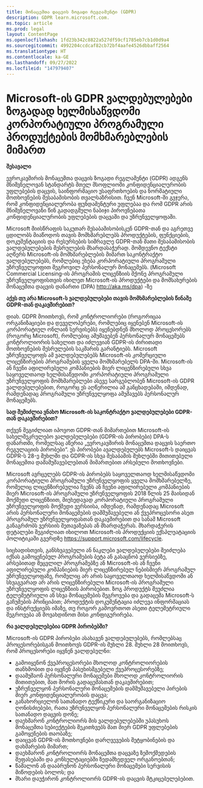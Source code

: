 ```yaml
---
title: მონაცემთა დაცვის ზოგადი რეგლამენტი (GDPR)
description: GDPR learn.microsoft.com.
ms.topic: article
ms.prod: legal
layout: ContentPage
ms.openlocfilehash: 1fd23b342c8822a527df59cf1785eb7cb1d0d9a4
ms.sourcegitcommit: 4992204ccdcaf82cb72bf4aafe4526dbbaff2564
ms.translationtype: HT
ms.contentlocale: ka-GE
ms.lasthandoff: 09/27/2022
ms.locfileid: "147979407"
---
```

# <a name="microsofts-gdpr-commitments-to-customers-of-our-generally-available-enterprise-software-products"></a>Microsoft-ის GDPR ვალდებულებები ზოგადად ხელმისაწვდომი კორპორატიული პროგრამული პროდუქტების მომხმარებლების მიმართ

**შესავალი**

ევროკავშირის მონაცემთა დაცვის ზოგადი რეგლამენტი (GDPR) ადგენს მნიშვნელოვან სტანდარტს მთელ მსოფლიოში კონფიდენციალურობის უფლებების დაცვის, საინფორმაციო უსაფრთხოების და ნორმატიული მოთხოვნების შესაბამისობის თვალსაზრისით. ჩვენ Microsoft-ში გვჯერა, რომ კონფიდენციალურობა ფუნდამენტური უფლებაა და რომ GDPR არის მნიშვნელოვანი წინ გადადგმული ნაბიჯი პიროვნებათა კონფიდენციალურობის უფლებების დაცვაში და უზრუნველყოფაში.     

Microsoft მიისწრაფის საკუთარ შესაბამისობისკენ GDPR-თან და აგრეთვე ცდილობს მიაწოდოს თავის მომხმარებლებს პროდუქტების, ფუნქციების, დოკუმენტაციის და რესურსების სიმრავლე GDPR-თან მათი შესაბამისობის ვალდებულებების შესრულების მხარდასაჭერად. მომდევნო ტექსტი აღწერს Microsoft-ის მომხმარებლების მიმართ საკონტრაქტო ვალდებულებებს, რომლებიც ეხება კორპორატიული პროგრამული უზრუნველყოფით შეგროვილ პერსონალურ მონაცემებს. (Microsoft Commercial Licensing-ის პროგრამის ლიცენზიის მქონე პროგრამული უზრუნველყოფისთვის იხილეთ Microsoft-ის პროდუქტები და მომსახურების მონაცემთა დაცვის დანართი (DPA) http://aka.ms/dpa) -ზე

**აქვს თუ არა Microsoft-ს ვალდებულებები თავის მომხმარებლების წინაშე GDPR-თან დაკავშირებით?**

დიახ. GDPR მოითხოვს, რომ კონტროლიორები (როგორიცაა ორგანიზაციები და დეველოპერები, რომლებიც იყენებენ Microsoft-ის კორპორატიულ ონლაინ სერვისებს) იყენებდნენ მხოლოდ პროცესორებს (როგორც Microsoft), რომლებიც ამუშავებენ პერსონალურ მონაცემებს კონტროლიორის სახელით და იძლევიან GDPR-ის ძირითადი მოთხოვნების შესრულების საკმარის გარანტიებს. Microsoft უზრუნველყოფს ამ ვალდებულებებს Microsoft-ის კომერციული ლიცენზირების პროგრამების ყველა მომხმარებელს DPA-ში. Microsoft-ის ან ჩვენი აფილირებული კომპანიების მიერ ლიცენზირებული სხვა საყოველთაოდ ხელმისაწვდომი კორპორატიული პროგრამული უზრუნველყოფის მომხმარებლები ასევე სარგებლობენ Microsoft-ის GDPR ვალდებულებებით, როგორც ეს აღწერილია ამ განცხადებაში, იმდენად, რამდენადაც პროგრამული უზრუნველყოფა ამუშავებს პერსონალურ მონაცემებს.

**სად შემიძლია ვნახო Microsoft-ის საკონტრაქტო ვალდებულებები GDPR-თან დაკავშირებით?**

თქვენ შეგიძლიათ იპოვოთ GDPR-თან მიმართებით Microsoft-ის სახელშეკრულებო ვალდებულებები (GDPR-ის პირობები) DPA-ს დანართში, რომელსაც აწერია „ევროკავშირის მონაცემთა დაცვის საერთო რეგულაციის პირობები“. ეს პირობები ავალდებულებს Microsoft-ს დაიცვას GDPR-ს 28-ე მუხლში და GDPR-ის სხვა შესაბამის მუხლებში მითითებული მონაცემთა დამამუშავებლებთან მიმართებით არსებული მოთხოვნები. 

Microsoft ავრცელებს GDPR-ის პირობებს საყოველთაოდ ხელმისაწვდომი კორპორატიული პროგრამული უზრუნველყოფის ყველა მომხმარებელზე, რომელიც ლიცენზირებულია ჩვენს ან ჩვენი აფილირებული კომპანიების მიერ Microsoft-ის პროგრამული უზრუნველყოფის 2018 წლის 25 მაისიდან მოქმედი ლიცენზიით, მიუხედავად კორპორატიული პროგრამული უზრუნველყოფის მოქმედი ვერსიისა, იმდენად, რამდენადაც Microsoft არის პერსონალური მონაცემების დამმუშავებელი ან ქვეპროცესორი ასეთ პროგრამულ უზრუნველყოფასთან დაკავშირებით და სანამ Microsoft განაგრძობს ვერსიის შეთავაზებას ან მხარდაჭერას. მხარდაჭერის დეტალები შეგიძლიათ იხილოთ Microsoft-ის პროდუქციის ექსპლუატაციის პოლიტიკაში გვერდზე https://support.microsoft.com/lifecycle.

სიცხადისთვის, განსხვავებული ან ნაკლები ვალდებულებები შეიძლება იქნას გამოყენებულ პროგრამების ბეტა ან გასაცნობ ვერსიებზე, არსებითად შეცვლილ პროგრამებზე ან Microsoft-ის ან ჩვენი აფილირებული კომპანიების მიერ ლიცენზირებულ ნებისმიერ პროგრამულ უზრუნველყოფაზე, რომელიც არ არის საყოველთაოდ ხელმისაწვდომი ან სხვაგვარად არ არის ლიცენზირებული Microsoft-ის პროგრამული უზრუნველყოფის ლიცენზიის პირობებით. ზოგ პროდუქტს შეუძლია ტელემეტრიული ან სხვა მონაცემების შეგროვება და გადაცემა Microsoft-ს გაჩუმების პრინციპით; პროდუქტის დოკუმენტაცია იძლევა ინფორმაციას და ინსტრუქციებს იმაზე, თუ როგორ გამოვრთოთ ასეთი ტელემეტრიული შეგროვება ან მოვახდინოთ მისი კონფიგურირება.

**რა ვალდებულებებია GDPR პირობებში?**

Microsoft-ის GDPR პირობები ასახავენ ვალდებულებებს, რომლებსაც პროცესორებისგან მოითხოვს GDPR-ის მუხლი 28.  მუხლი 28 მოითხოვს, რომ პროცესორები იყვნენ ვალდებულნი:

-   გამოიყენონ ქვეპროცესორები მხოლოდ კონტროლიორების თანხმობით და იყვნენ პასუხისმგებელი ქვეპროცესორებზე;
-   დაამუშაონ პერსონალური მონაცემები მხოლოდ კონტროლიორის მითითებით, მათ შორის გადაცემასთან დაკავშირებით;
-   უზრუნველყონ პერსონალური მონაცემების დამმუშავებელი პირების მიერ კონფიდენციალურობის დაცვა;
-   განახორციელონ სათანადო ტექნიკური და საორგანიზაციო ღონისძიებები, რათა უზრუნველყონ პერსონალური მონაცემების რისკის სათანადო დაცვის დონე;
-   დაეხმარონ კონტროლიორს მის ვალდებულებებში უპასუხოს მონაცემთა სუბიექტების შეკითხვებს მათ მიერ GDPR უფლებების გამოყენების თაობაზე;
-   დაიცვან GDPR-ის მოთხოვნები დარღვევების შეტყობინების და დახმარების მიმართ;
-   დაეხმარონ კონტროლიორს მონაცემთა დაცვაზე ზემოქმედების შეფასებაში და კონსულტაციებში ზედამხედველ ორგანოებთან; 
-   წაშალონ ან დააბრუნონ პერსონალური მონაცემები სერვისის მიწოდების ბოლოს; და
-   მხარი დაუჭირონ კონტროლიორს GDPR-ის დაცვის მტკიცებულებებით.
